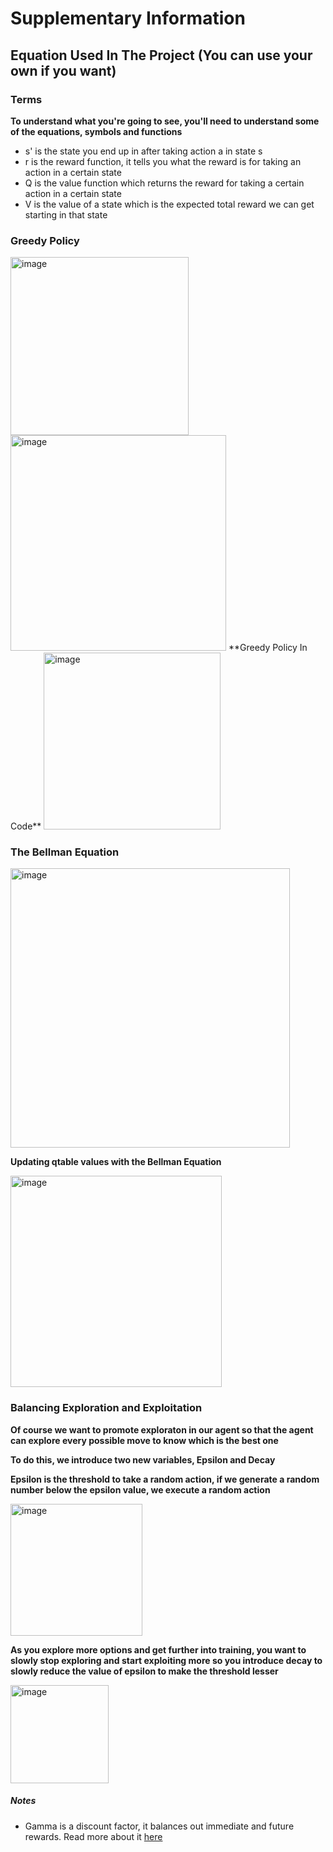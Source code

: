 # Supplementary Information

## Equation Used In The Project (You can use your own if you want)

### Terms 
**To understand what you're going to see, you'll need to understand some of the equations, symbols and functions**
- s' is the state you end up in after taking action a in state s
- r is the reward function, it tells you what the reward is for taking an action in a certain state
- Q is the value function which returns the reward for taking a certain action in a certain state
- V is the value of a state which is the expected total reward we can get starting in that state


### Greedy Policy
<img width="285" alt="image" src="https://user-images.githubusercontent.com/66341506/194858672-68867d4a-25e3-4248-aea9-b27c25e3422e.png">
<img width="345" alt="image" src="https://user-images.githubusercontent.com/66341506/194858708-82237429-9c8b-4309-a7b2-24bb21820bea.png">
**Greedy Policy In Code**
<img width="283" alt="image" src="https://user-images.githubusercontent.com/66341506/197928945-e1801be5-77ae-4e0b-8669-4f754059ae38.png">

### The Bellman Equation
<img width="447" alt="image" src="https://user-images.githubusercontent.com/66341506/194855286-e22e9ecf-3037-4e07-a1d2-c14c39d2b998.png">

**Updating qtable values with the Bellman Equation**

<img width="338" alt="image" src="https://user-images.githubusercontent.com/66341506/194863963-fb3b3d6b-2e35-4f30-8093-36f8116145a9.png">

### Balancing Exploration and Exploitation
**Of course we want to promote exploraton in our agent so that the agent can explore every possible move to know which is the best one**

**To do this, we introduce two new variables, Epsilon and Decay**

**Epsilon is the threshold to take a random action, if we generate a random number below the epsilon value, we execute a random action**

<img width="211" alt="image" src="https://user-images.githubusercontent.com/66341506/195113662-05a5f153-ec5a-46d0-b3ab-50ef71478515.png">

**As you explore more options and get further into training, you want to slowly stop exploring and start exploiting more so you introduce decay to slowly reduce the value of epsilon to make the threshold lesser**

<img width="157" alt="image" src="https://user-images.githubusercontent.com/66341506/195113923-f9c0054d-dd88-4a29-8c57-9b4184af3467.png">

##### Notes
- Gamma is a discount factor, it balances out immediate and future rewards. Read more about it [here](https://towardsdatascience.com/practical-reinforcement-learning-02-getting-started-with-q-learning-582f63e4acd9#:~:text=gamma%20is%20the%20discount%20factor,varies%20from%200%20to%201.)
